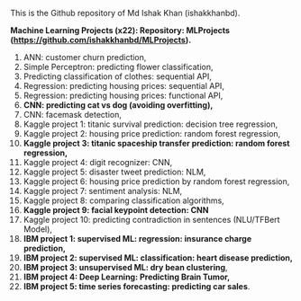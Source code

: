 This is the Github repository of Md Ishak Khan (ishakkhanbd). 

**Machine Learning Projects (x22): Repository: MLProjects (https://github.com/ishakkhanbd/MLProjects).**

1. ANN: customer churn prediction,
2. Simple Perceptron: predicting flower classification,
3. Predicting classification of clothes: sequential API,
4. Regression: predicting housing prices: sequential API,
5. Regression: predicting housing prices: functional API,
6. **CNN: predicting cat vs dog (avoiding overfitting),**
7. CNN: facemask detection,
8. Kaggle project 1: titanic survival prediction: decision tree regression,
9. Kaggle project 2: housing price prediction: random forest regression,
10. **Kaggle project 3: titanic spaceship transfer prediction: random forest regression,**
11. Kaggle project 4: digit recognizer: CNN,
12. Kaggle project 5: disaster tweet prediction: NLM,
13. Kaggle project 6: housing price prediction by random forest regression,
14. Kaggle project 7: sentiment analysis: NLM,
15. Kaggle project 8: comparing classification algorithms,
16. **Kaggle project 9: facial keypoint detection: CNN**
17. Kaggle project 10: predicting contradiction in sentences (NLU/TFBert Model), 
18. **IBM project 1: supervised ML: regression: insurance charge prediction,**
19. **IBM project 2: supervised ML: classification: heart disease prediction,**
20. **IBM project 3: unsupervised ML: dry bean clustering**,
21. **IBM project 4: Deep Learning: Predicting Brain Tumor,**
22. **IBM project 5: time series forecasting: predicting car sales**. 

